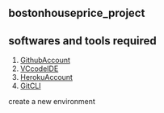 ## bostonhouseprice_project

## softwares and tools required

1. [GithubAccount](https://github.com)
2. [VCcodeIDE](https://code.visualstudio.com/)
3. [HerokuAccount](https://heroku.com)
4. [GitCLI](https://git-scm.com/book/en/v2/Getting-Started-The-Command-Line)

create a new environment
